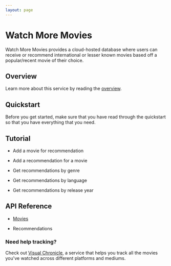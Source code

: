 ```yaml
---
layout: page
---
```


# Watch More Movies

Watch More Movies provides a cloud-hosted database where users can receive or recommend international or lesser known movies based off a popular/recent movie of their choice.

## Overview

Learn more about this service by reading the [overview](overview.md).

## Quickstart

Before you get started, make sure that you have read through the quickstart so that you have everything that you need.

## Tutorial

* Add a movie for recommendation

* Add a recommendation for a movie

* Get recommendations by genre

* Get recommendations by language

* Get recommendations by release year

## API Reference

* [Movies](docs/api/movies)

* Recommendations

### Need help tracking?

Check out [Visual Chronicle](https://conjaytech.github.io/visual-chronicle/), a service that helps you track all the movies you've watched across different platforms and mediums.
